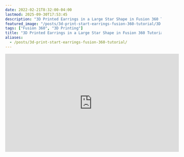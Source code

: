 ```yaml
---
date: 2022-02-21T8:32:00-04:00
lastmod: 2025-09-30T17:53:45
description: "3D Printed Earrings in a Large Star Shape in Fusion 360 Tutorial"
featured_image: "/posts/3d-print-start-earrings-fusion-360-tutorial/3D Print Star Earings Title.jpg"
tags: ["Fusion 360", "3D Printing"]
title: "3D Printed Earrings in a Large Star Shape in Fusion 360 Tutorial"
aliases:
  - /posts/3d-print-start-earrings-fusion-360-tutorial/
---
```


<div class="iframe-16-9-container">
<iframe class="youTubeIframe" width="560" height="315" src="https://www.youtube.com/embed/TkMQeYTz0wo?rel=0" title="YouTube video player" frameborder="0" allow="accelerometer; autoplay; clipboard-write; encrypted-media; gyroscope; picture-in-picture; web-share" referrerpolicy="strict-origin-when-cross-origin" allowfullscreen></iframe>
</div>

